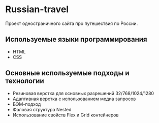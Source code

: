 # Russian-travel

Проект одностраничного сайта про путешествия по России.
## Используемые языки программирования
* HTML
* CSS
## Основные используемые подходы и технологии
* Резиновая верстка для основных разрешений 32/768/1024/1280
* Адаптивная верстка с использованием медиа запросов
* БЭМ-подход
* Фаловая структура Nested
* Использование свойств Flex и Grid контейнеров
